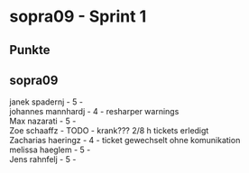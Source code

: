 # sopra09 - Sprint 1
## Punkte
## sopra09 
janek spadernj - 5 -  
johannes mannhardj - 4 - resharper warnings  
Max nazarati - 5 -    
Zoe schaaffz - TODO - krank??? 2/8 h tickets erledigt  
Zacharias haeringz - 4 - ticket gewechselt ohne komunikation  
melissa haeglem - 5 -  
Jens rahnfelj - 5 -    